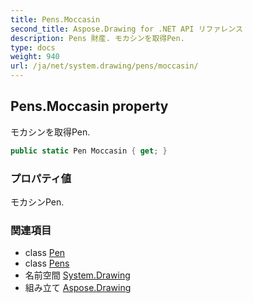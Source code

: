 ```yaml
---
title: Pens.Moccasin
second_title: Aspose.Drawing for .NET API リファレンス
description: Pens 財産. モカシンを取得Pen.
type: docs
weight: 940
url: /ja/net/system.drawing/pens/moccasin/
---
```

## Pens.Moccasin property

モカシンを取得Pen.

```csharp
public static Pen Moccasin { get; }
```

### プロパティ値

モカシンPen.

### 関連項目

* class [Pen](../../pen/)
* class [Pens](../)
* 名前空間 [System.Drawing](../../pens/)
* 組み立て [Aspose.Drawing](../../../)


